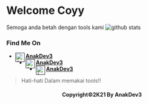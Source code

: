 # Welcome Coyy

Semoga anda betah dengan tools kami
![github stats](https://github-readme-stats.vercel.app/api?username=AnakDev3&show_icons=true&theme=radical)

### Find Me On
* [<img alt="AnakDev3's Whatsapp" align="left" width="24px" src="https://cdn.jsdelivr.net/npm/simple-icons@v3/icons/whatsapp.svg" /> <b>AnakDev3</b>]()<br />
* [<img alt="AnakDev3's Instagram" align="left" width="24px" src="https://cdn.jsdelivr.net/npm/simple-icons@v3/icons/instagram.svg" /> <b>AnakDev3</b>]()<br />
* [<img alt="AnakDev3's Github" align="left" width="24px" src="https://cdn.jsdelivr.net/npm/simple-icons@v3/icons/github.svg" /> <b>AnakDev3</b>]()<br />

> Hati-hati Dalam memakai tools!! 

<h4 align="center" >
    Copyright©2K21 By AnakDev3
</h4>
